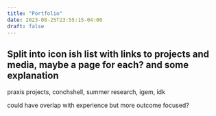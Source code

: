 ```yaml
---
title: "Portfolio"
date: 2023-08-25T23:55:15-04:00
draft: false
---
```


## Split into icon ish list with links to projects and media, maybe a page for each? and some explanation 

praxis projects, conchshell, summer research, igem, idk 

could have overlap with experience but more outcome focused? 